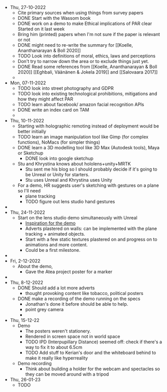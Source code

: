 - Thu, 27-10-2022
	- Cite primary sources when using things from survey papers
	- DONE Start with the Wassom book
	- DONE work on a demo to make Ethical implications of PAR clear
	  Started on it last week
	- Bring him (printed) papers when I'm not sure if the paper is relevant or not
	- DONE might need to re-write the summary for [[Koelle, Ananthanarayan & Boll 2020]]
	- TODO Look into definitions of moral, ethics, laws and perceptions
	- Don't try to narrow down the area or to exclude things just yet.
	- DONE Read some references from [[Koelle, Ananthanarayan & Boll 2020]] [[Eghbali, Väänänen & Jokela 2019]] and [[Salovaara 2017]]
	-
- Mon, 07-11-2022
	- TODO look into street photography and GDPR
	- TODO look into existing technological prohibitions, mitigations and how they might affect PAR
	- TODO learn about facebook/ amazon facial recognition APIs
	- DONE write an index card on TAM
	-
- Thu, 10-11-2022
	- Starting with holographic remoting instead of deployment would be better initially
	- TODO learn an image manipulation tool like Gimp (for complex functions), NoMacs (for simpler things)
	- DONE learn a 3D modelling tool like 3D Max (Autodesk tools), Maya or Sketchup
		- DONE look into google sketchup
	- Stu and Khrystina knows about hololens+unity+MRTK
		- Stu sent me his blog so I should probably decide if it's going to be Unreal or Unity for starters.
		- Stu uses Unreal and Khrystina uses Unity
	- For a demo, HR suggests user's sketching with gestures on a plane so I'll need
		- plane tracking
		- TODO figure out lens studio hand gestures
-
- Thu, 24-11-2022
	- Start on the lens studio demo simultaneously with Unreal
		- [Inspiration for the demo](https://www.youtube.com/watch?v=YJg02ivYzSs)
		- Adverts plastered on walls: can be implemented with the plane tracking + animated objects.
		- Start with a few static textures plastered on and progress on to animations and more content.
		- Could be a first milestone.
-
- Fri, 2-12-2022
	- About the demo,
		- Gave the Atea project poster for a marker
-
- Thu, 8-12-2022
	- DONE Should add a lot more adverts
		- thought provoking content like tobacco, political posters
	- DONE make a recording of the demo running on the specs
		- Jonathan's done it before should be able to help.
		- point grey camera
		-
- Thu, 15-12-22
	- Demo
		- The posters weren't stationery.
		- Rendered in screen space not in world space
		- TODO IPD (Interpupillary Distance) seemed off:  check if there's a way to fix it to about 6.5cm
		- TODO Add stuff to Kerian's door and the whiteboard behind to make it really like hyperreality
	- Demo recording
		- Think about building a holder for the webcam and spectacles so they can be moved around with a tripod
- Thu, 26-01-23
	- TODO